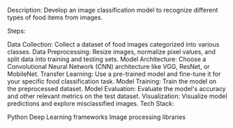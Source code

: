 
Description: Develop an image classification model to recognize different types of food items from images.

Steps:

Data Collection: Collect a dataset of food images categorized into various classes.
Data Preprocessing: Resize images, normalize pixel values, and split data into training and testing sets.
Model Architecture: Choose a Convolutional Neural Network (CNN) architecture like VGG, ResNet, or MobileNet.
Transfer Learning: Use a pre-trained model and fine-tune it for your specific food classification task.
Model Training: Train the model on the preprocessed dataset.
Model Evaluation: Evaluate the model's accuracy and other relevant metrics on the test dataset.
Visualization: Visualize model predictions and explore misclassified images.
Tech Stack:

Python
Deep Learning frameworks 
Image processing libraries
